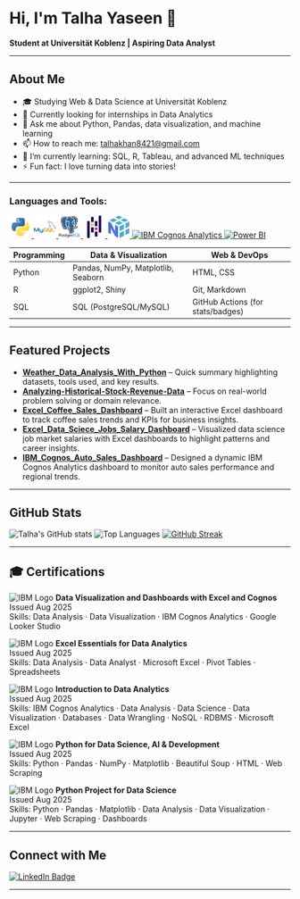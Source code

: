 # Hi, I'm Talha Yaseen 👋
**Student at Universität Koblenz | Aspiring Data Analyst**

---

##  About Me
- 🎓 Studying Web & Data Science at Universität Koblenz  
- 👀 Currently looking for internships in Data Analytics  
- 💬 Ask me about Python, Pandas, data visualization, and machine learning  
- 📫 How to reach me: [talhakhan8421@gmail.com](mailto:talhakhan8421@gmail.com)  
- 🌱 I’m currently learning: SQL, R, Tableau, and advanced ML techniques  
- ⚡ Fun fact: I love turning data into stories!

---


<h3 align="left">Languages and Tools:</h3>
<p align="left"> <a href="https://www.python.org" target="_blank" rel="noreferrer"> <img src="https://raw.githubusercontent.com/devicons/devicon/master/icons/python/python-original.svg" alt="python" width="40" height="40"/> </a> <a href="https://www.mysql.com/" target="_blank" rel="noreferrer"> <img src="https://raw.githubusercontent.com/devicons/devicon/master/icons/mysql/mysql-original-wordmark.svg" alt="mysql" width="40" height="40"/> </a> <a href="https://www.postgresql.org" target="_blank" rel="noreferrer"> <img src="https://raw.githubusercontent.com/devicons/devicon/master/icons/postgresql/postgresql-original-wordmark.svg" alt="postgresql" width="40" height="40"/> </a> 
<a href="https://pandas.pydata.org/" target="_blank" rel="noreferrer">
    <img src="https://raw.githubusercontent.com/devicons/devicon/master/icons/pandas/pandas-original.svg" alt="pandas" width="40" height="40"/>
  </a>
  <a href="https://numpy.org/" target="_blank" rel="noreferrer">
    <img src="https://raw.githubusercontent.com/devicons/devicon/master/icons/numpy/numpy-original.svg" alt="NumPy" width="40" height="40"/>
  </a>
 <a href="https://www.ibm.com/products/cognos-analytics" target="_blank" rel="noreferrer">
    <img src="https://upload.wikimedia.org/wikipedia/commons/5/51/IBM_logo.svg" alt="IBM Cognos Analytics" width="40" height="40"/>
  </a>
  <a href="https://powerbi.microsoft.com/" target="_blank" rel="noreferrer">
    <img src="https://upload.wikimedia.org/wikipedia/commons/c/cf/New_Power_BI_Logo.svg" alt="Power BI" width="40" height="40"/>
  </a>
  </a>
</p>


| Programming | Data & Visualization | Web & DevOps |
|-------------|----------------------|--------------|
| Python  | Pandas, NumPy, Matplotlib, Seaborn | HTML, CSS |
| R | ggplot2, Shiny | Git, Markdown |
| SQL | SQL (PostgreSQL/MySQL) | GitHub Actions (for stats/badges) |

---

##  Featured Projects
- **[Weather_Data_Analysis_With_Python](https://github.com/talhayaseen81/Weather_Data_Analysis_With_Python)** – Quick summary highlighting datasets, tools used, and key results.  
- **[Analyzing-Historical-Stock-Revenue-Data](https://github.com/talhayaseen81/Analyzing-Historical-Stock-Revenue-Data-and-Building-a-Dashboard)** – Focus on real-world problem solving or domain relevance.  
- **[Excel_Coffee_Sales_Dashboard](https://github.com/talhayaseen81/Coffee_Sales_Dashboard)** – Built an interactive Excel dashboard to track coffee sales trends and KPIs for business insights.
- **[Excel_Data_Sciece_Jobs_Salary_Dashboard](https://github.com/talhayaseen81/Data_Sciece_Jobs_Salary_Dashboard)** – Visualized data science job market salaries with Excel dashboards to highlight patterns and career insights.
- **[IBM_Cognos_Auto_Sales_Dashboard](https://github.com/talhayaseen81/IBM_Cognos_Auto_Sales_Dashboard)** – Designed a dynamic IBM Cognos Analytics dashboard to monitor auto sales performance and regional trends.
---

##  GitHub Stats
![Talha's GitHub stats](https://github-readme-stats.vercel.app/api?username=talhayaseen81&show_icons=true&theme=radical)
![Top Languages](https://github-readme-stats.vercel.app/api/top-langs/?username=talhayaseen81&layout=compact&theme=radical)
[![GitHub Streak](https://streak-stats.demolab.com?user=talhayaseen81&theme=radical)](https://git.io/streak-stats)


---

## 🎓 Certifications

<p>
  <img src="https://upload.wikimedia.org/wikipedia/commons/5/51/IBM_logo.svg" alt="IBM Logo" width="60"/>  
  <b>Data Visualization and Dashboards with Excel and Cognos</b>  
  <br/>Issued Aug 2025  
  <br/>Skills: Data Analysis · Data Visualization · IBM Cognos Analytics · Google Looker Studio  
</p>

<p>
  <img src="https://upload.wikimedia.org/wikipedia/commons/5/51/IBM_logo.svg" alt="IBM Logo" width="60"/>  
  <b>Excel Essentials for Data Analytics</b>  
  <br/>Issued Aug 2025  
  <br/>Skills: Data Analysis · Data Analyst · Microsoft Excel · Pivot Tables · Spreadsheets  
</p>

<p>
  <img src="https://upload.wikimedia.org/wikipedia/commons/5/51/IBM_logo.svg" alt="IBM Logo" width="60"/>  
  <b>Introduction to Data Analytics</b>  
  <br/>Issued Aug 2025  
  <br/>Skills: IBM Cognos Analytics · Data Analysis · Data Science · Data Visualization · Databases · Data Wrangling · NoSQL · RDBMS · Microsoft Excel  
</p>

<p>
  <img src="https://upload.wikimedia.org/wikipedia/commons/5/51/IBM_logo.svg" alt="IBM Logo" width="60"/>  
  <b>Python for Data Science, AI & Development</b>  
  <br/>Issued Aug 2025  
  <br/>Skills: Python · Pandas · NumPy · Matplotlib · Beautiful Soup · HTML · Web Scraping  
</p>

<p>
  <img src="https://upload.wikimedia.org/wikipedia/commons/5/51/IBM_logo.svg" alt="IBM Logo" width="60"/>  
  <b>Python Project for Data Science</b>  
  <br/>Issued Aug 2025  
  <br/>Skills: Python · Pandas · Matplotlib · Data Analysis · Data Visualization · Jupyter · Web Scraping · Dashboards  
</p>



---


##  Connect with Me
[![LinkedIn Badge](https://img.shields.io/badge/LinkedIn-talhayaseen-blue)](https://www.linkedin.com/in/talha-yaseen0/)

---
